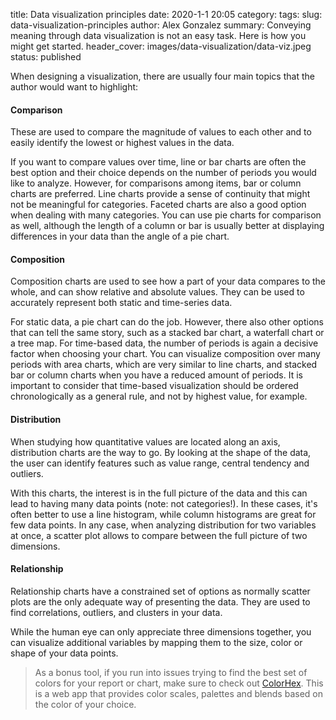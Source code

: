 title: Data visualization principles
date: 2020-1-1 20:05
category:
tags:
slug: data-visualization-principles
author: Alex Gonzalez
summary: Conveying meaning through data visualization is not an easy task. Here is how you might get started.
header_cover: images/data-visualization/data-viz.jpeg
status: published



When designing a visualization, there are usually four main topics that the author would want to highlight:

#### Comparison

These are used to compare the magnitude of values to each other and to easily identify the lowest or highest values in the data.

If you want to compare values over time, line or bar charts are often the best option and their choice depends on the number of periods you would like to analyze.
However, for comparisons among items, bar or column charts are preferred. Line charts provide a sense of continuity that might not be meaningful for categories. Faceted charts are also a good option when dealing with many categories.
You can use pie charts for comparison as well, although the length of a column or bar is usually better at displaying differences in your data than the angle of a pie chart.

#### Composition

Composition charts are used to see how a part of your data compares to the whole, and can show relative and absolute values. They can be used to accurately represent both static and time-series data.

For static data, a pie chart can do the job. However, there also other options that can tell the same story, such as a stacked bar chart, a waterfall chart or a tree map.
For time-based data, the number of periods is again a decisive factor when choosing your chart. You can visualize composition over many periods with area charts, which are very similar to line charts, and stacked bar or column charts when you have a reduced amount of periods.
It is important to consider that time-based visualization should be ordered chronologically as a general rule, and not by highest value, for example.

#### Distribution

When studying how quantitative values are located along an axis, distribution charts are the way to go. By looking at the shape of the data, the user can identify features such as value range, central tendency and outliers.

With this charts, the interest is in the full picture of the data and this can lead to having many data points (note: not categories!). In these cases, it's often better to use a line histogram, while column histograms are great for few data points.
In any case, when analyzing distribution for two variables at once, a scatter plot allows to compare between the full picture of two dimensions.

#### Relationship

Relationship charts have a constrained set of options as normally scatter plots are the only adequate way of presenting the data. They are used to find correlations, outliers, and clusters in your data.

While the human eye can only appreciate three dimensions together, you can visualize additional variables by mapping them to the size, color or shape of your data points.

<!-- 
See the image below for reference:

![Visualization Best Principles](../images/data-visualization/chart-viz.png) -->


> As a bonus tool, if you run into issues trying to find the best set of colors for your report or chart, make sure to check out [ColorHex](https://www.colorhexa.com/). This is a web app that provides color scales, palettes and blends based on the color of your choice.
>